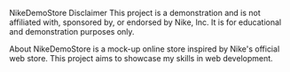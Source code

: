 NikeDemoStore
Disclaimer
This project is a demonstration and is not affiliated with, sponsored by, or endorsed by Nike, Inc. It is for educational and demonstration purposes only.

About
NikeDemoStore is a mock-up online store inspired by Nike's official web store. This project aims to showcase my skills in web development.
